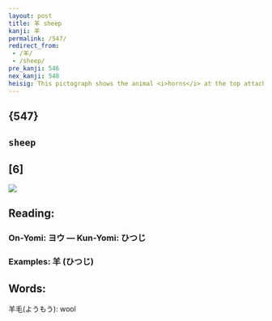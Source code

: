 ```yaml
---
layout: post
title: 羊 sheep
kanji: 羊
permalink: /547/
redirect_from:
 - /羊/
 - /sheep/
pre_kanji: 546
nex_kanji: 548
heisig: This pictograph shows the animal <i>horns</i> at the top attached to the head (3rd stroke), the front and back legs (strokes 4 and 5) and body (final stroke).
---
```


## {547}

## `sheep`

## [6]

<div class="stroke"><img src="E7BE8A.png" /></div>

## Reading:

### On-Yomi: ヨウ &mdash; Kun-Yomi: ひつじ

### Examples: 羊 (ひつじ)

## Words:

羊毛(ようもう): wool
